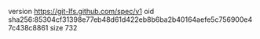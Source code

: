version https://git-lfs.github.com/spec/v1
oid sha256:85304cf31398e77eb48d61d422eb8b6ba2b40164aefe5c756900e47c438c8861
size 732
